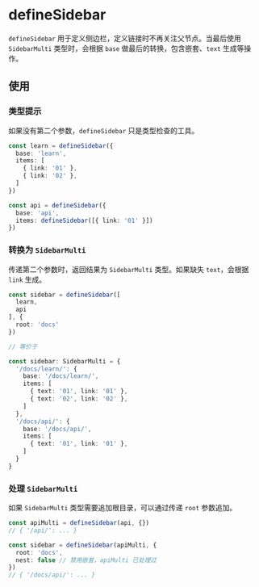 # defineSidebar

`defineSidebar` 用于定义侧边栏，定义链接时不再关注父节点。当最后使用 `SidebarMulti` 类型时，会根据 `base` 做最后的转换，包含嵌套、`text` 生成等操作。

## 使用

### 类型提示

如果没有第二个参数，`defineSidebar` 只是类型检查的工具。

```ts
const learn = defineSidebar({
  base: 'learn',
  items: [
    { link: '01' },
    { link: '02' },
  ]
})

const api = defineSidebar({
  base: 'api',
  items: defineSidebar([{ link: '01' }])
})
```

### 转换为 `SidebarMulti`

传递第二个参数时，返回结果为 `SidebarMulti` 类型。如果缺失 `text`，会根据 `link` 生成。

```ts
const sidebar = defineSidebar([
  learn,
  api
], {
  root: 'docs'
})

// 等价于

const sidebar: SidebarMulti = {
  '/docs/learn/': {
    base: '/docs/learn/',
    items: [
      { text: '01', link: '01' },
      { text: '02', link: '02' },
    ]
  },
  '/docs/api/': {
    base: '/docs/api/',
    items: [
      { text: '01', link: '01' },
    ]
  }
}
```

### 处理 `SidebarMulti`

如果 `SidebarMulti` 类型需要追加根目录，可以通过传递 `root` 参数追加。

```ts
const apiMulti = defineSidebar(api, {})
// { '/api/': ... }

const sidebar = defineSidebar(apiMulti, {
  root: 'docs',
  nest: false // 禁用嵌套，apiMulti 已处理过
})
// { '/docs/api/': ... }
```
